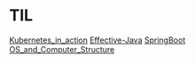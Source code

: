 # TIL

[Kubernetes_in_action](Kubernetes_in_action/Kubernetes_in_action.md)
[Effective-Java](effective-java/Effective-Java.md)
[SpringBoot](Spring%20Boot/SpringBoot.md)
[OS_and_Computer_Structure](OS_and_computer_structure/OS_and_Computer_Structure.md)